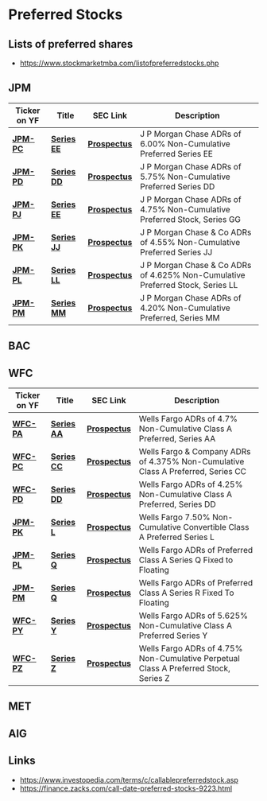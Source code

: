 # Preferred Stocks

## Lists of preferred shares
- https://www.stockmarketmba.com/listofpreferredstocks.php

## JPM

Ticker on YF | Title | SEC Link | Description
--- | --- | --- | ---
| **[JPM-PC](https://finance.yahoo.com/quote/JPM-PC)** | **[Series EE](https://www.stockmarketmba.com/analyze.php?s=JPM-C)** | **[Prospectus](https://www.sec.gov/Archives/edgar/data/19617/000119312519012162/d676915d424b2.htm#supp676915_4)** | J P Morgan Chase ADRs of 6.00% Non-Cumulative Preferred Series EE
| **[JPM-PD](https://finance.yahoo.com/quote/JPM-PD)** | **[Series DD](https://www.stockmarketmba.com/analyze.php?s=JPM-D)** | **[Prospectus](https://www.sec.gov/Archives/edgar/data/19617/000119312519012162/d676915d424b2.htm#supp676915_4)** | J P Morgan Chase ADRs of 5.75% Non-Cumulative Preferred Series DD
| **[JPM-PJ](https://finance.yahoo.com/quote/JPM-PJ)** | **[Series EE](https://www.stockmarketmba.com/analyze.php?s=JPM-J)** | **[Prospectus](https://www.sec.gov/Archives/edgar/data/19617/000119312519012162/d676915d424b2.htm#supp676915_4)** | J P Morgan Chase ADRs of 4.75% Non-Cumulative Preferred Stock, Series GG
| **[JPM-PK](https://finance.yahoo.com/quote/JPM-PK)** | **[Series JJ](https://www.stockmarketmba.com/analyze.php?s=JPM-K)** | **[Prospectus](https://www.sec.gov/Archives/edgar/data/19617/000119312519012162/d676915d424b2.htm#supp676915_4)** | J P Morgan Chase & Co ADRs of 4.55% Non-Cumulative Preferred Series JJ
| **[JPM-PL](https://finance.yahoo.com/quote/JPM-PL)** | **[Series LL](https://www.stockmarketmba.com/analyze.php?s=JPM-L)** | **[Prospectus](https://www.sec.gov/Archives/edgar/data/19617/000119312519012162/d676915d424b2.htm#supp676915_4)** | 	J P Morgan Chase & Co ADRs of 4.625% Non-Cumulative Preferred Stock, Series LL
| **[JPM-PM](https://finance.yahoo.com/quote/JPM-PM)** | **[Series MM](https://www.stockmarketmba.com/analyze.php?s=JPM-M)** | **[Prospectus](https://www.sec.gov/Archives/edgar/data/19617/000119312519012162/d676915d424b2.htm#supp676915_4)** | J P Morgan Chase ADRs of 4.20% Non-Cumulative Preferred, Series MM

## BAC

## WFC

Ticker on YF | Title | SEC Link | Description
--- | --- | --- | ---
| **[WFC-PA](https://finance.yahoo.com/quote/WFC-PA)** | **[Series AA](https://www.stockmarketmba.com/analyze.php?s=WFC-A)** | **[Prospectus](https://www.sec.gov/Archives/edgar/data/19617/000119312519012162/d676915d424b2.htm#supp676915_4)** | Wells Fargo ADRs of 4.7% Non-Cumulative Class A Preferred, Series AA
| **[WFC-PC](https://finance.yahoo.com/quote/WFC-PC)** | **[Series CC](https://www.stockmarketmba.com/analyze.php?s=JPM-D)** | **[Prospectus](https://www.sec.gov/Archives/edgar/data/19617/000119312519012162/d676915d424b2.htm#supp676915_4)** | Wells Fargo & Company ADRs of 4.375% Non-Cumulative Class A Preferred, Series CC
| **[WFC-PD](https://finance.yahoo.com/quote/JPM-PJ)** | **[Series DD](https://www.stockmarketmba.com/analyze.php?s=JPM-J)** | **[Prospectus](https://www.sec.gov/Archives/edgar/data/19617/000119312519012162/d676915d424b2.htm#supp676915_4)** | Wells Fargo ADRs of 4.25% Non-Cumulative Class A Preferred, Series DD
| **[JPM-PK](https://finance.yahoo.com/quote/JPM-PK)** | **[Series L](https://www.stockmarketmba.com/analyze.php?s=JPM-K)** | **[Prospectus](https://www.sec.gov/Archives/edgar/data/19617/000119312519012162/d676915d424b2.htm#supp676915_4)** | Wells Fargo 7.50% Non-Cumulative Convertible Class A Preferred Series L
| **[JPM-PL](https://finance.yahoo.com/quote/JPM-PL)** | **[Series Q](https://www.stockmarketmba.com/analyze.php?s=WFC-L)** | **[Prospectus](https://www.sec.gov/Archives/edgar/data/19617/000119312519012162/d676915d424b2.htm#supp676915_4)** | Wells Fargo ADRs of Preferred Class A Series Q Fixed to Floating
| **[JPM-PM](https://finance.yahoo.com/quote/JPM-PM)** | **[Series Q](https://www.stockmarketmba.com/analyze.php?s=WFC-M)** | **[Prospectus](https://www.sec.gov/Archives/edgar/data/19617/000119312519012162/d676915d424b2.htm#supp676915_4)** | Wells Fargo ADRs of Preferred Class A Series R Fixed To Floating
| **[WFC-PY](https://finance.yahoo.com/quote/WFC-PY)** | **[Series Y](https://www.stockmarketmba.com/analyze.php?s=WFC-Y)** | **[Prospectus](https://www.sec.gov/Archives/edgar/data/19617/000119312519012162/d676915d424b2.htm#supp676915_4)** | Wells Fargo ADRs of 5.625% Non-Cumulative Class A Preferred Series Y
| **[WFC-PZ](https://finance.yahoo.com/quote/WFC-PZ)** | **[Series Z](https://www.stockmarketmba.com/analyze.php?s=WFC-Z)** | **[Prospectus](https://www.sec.gov/Archives/edgar/data/19617/000119312519012162/d676915d424b2.htm#supp676915_4)** | Wells Fargo ADRs of 4.75% Non-Cumulative Perpetual Class A Preferred Stock, Series Z

## MET

## AIG

## Links
- https://www.investopedia.com/terms/c/callablepreferredstock.asp
- https://finance.zacks.com/call-date-preferred-stocks-9223.html

